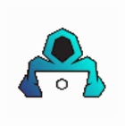 <div align="center">
  <img src="./Assets/channels4_profile.png" alt="HackABit Logo" heigh="200" width="200">
  </img>
</div>
